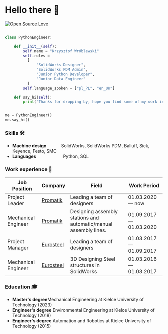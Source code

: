 # Hello there 👋

[![Open Source Love](https://badges.frapsoft.com/os/v1/open-source.svg?v=102)](https://github.com/ellerbrock/open-source-badge/)


```python

class PythonEngineer:

    def __init__(self):
        self.name = "Krzysztof Wróblewski"
        self.roles =
          [
              "SolidWorks Designer",
              "SolidWorks PDM Admin",
              "Junior Python Developer",
              "Junior Data Engineer"
          ]
        self.language_spoken = ["pl_PL", "en_UK"]

    def say_hi(self):
        print("Thanks for dropping by, hope you find some of my work interesting.")


me = PythonEngineer()
me.say_hi()
```

### Skills 🛠️

- **Machine design**&nbsp;&nbsp;&nbsp;&nbsp;&nbsp;&nbsp;&nbsp; &nbsp; &nbsp;
SolidWorks, SolidWorks PDM, Balluff, Sick, Keyence, Festo, SMC
- **Languages**&nbsp;&nbsp;&nbsp;&nbsp;&nbsp;&nbsp;&nbsp; &nbsp; &nbsp; &nbsp;&nbsp;&nbsp; &nbsp;&nbsp;&nbsp; &nbsp;
Python, SQL


### Work experience 👔
| Job Position          | Company        | Field                           | Work Period                |
| --------------------- | -------------- | ------------------------------- | -------------------------- |
| Project Leader| [Promatik](https://promatik-kielce.com.pl) | Leading a team of designers | 01.03.2020 —  now |
|Mechanical Engineer    | [Promatik](https://promatik-kielce.com.pl)          | Designing assembly stations and automatic/manual assembly lines.  | 01.09.2017 — 01.03.2020    |
|Project Manager     | [Eurosteel](https://http://www.eurosteel.pl)          | Leading a team of designers  | 01.03.2017 — 01.09.2017    |
| Mechanical Engineer     | [Eurosteel](https://http://www.eurosteel.pl)          | 3D Designing Steel structures in SolidWorks  | 01.03.2016 — 01.03.2017    |


### Education 🎓
- **Master's degree**Mechanical Engineering at Kielce University of Technology (2023)
- **Engineer's degree** Environmental Engineering at Kielce University of Technology (2018)
- **Engineer's degree** Automation and Robotics at Kielce University of Technology (2015)
